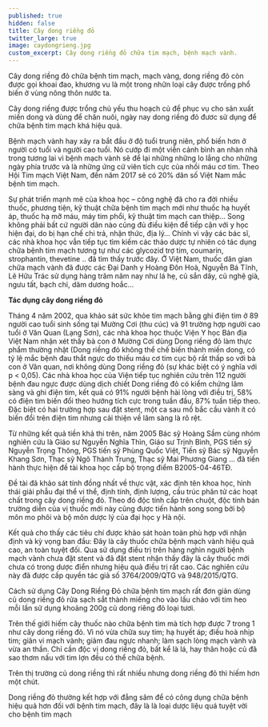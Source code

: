 ```yaml
---
published: true
hidden: false
title: Cây dong riềng đỏ
twitter_large: true
image: caydongrieng.jpg
custom_excerpt: Cây dong riềng đỏ chữa tim mạch, bệnh mạch vành.
---
```


Cây dong riềng đỏ chữa bệnh tim mạch, mạch vàng, dong riềng đỏ còn được gọi khoai đao, khương vu là một trong nhữn loại cây được trồng phổ biến ở vùng nông thôn nước ta.

Cây dong riềng được trổng chủ yếu thu hoạch củ để phục vụ cho sản xuất miến dong và dùng để chăn nuôi, ngày nay dong riềng đỏ đươc sử dụng để chữa bệnh tim mạch khá hiệu quả.

Bệnh mạch vành hay xảy ra bắt đầu ở độ tuổi trung niên, phổ biến hơn ở người có tuổi và người cao tuổi. Nó cướp đi một viễn cảnh bình an nhàn nhã trong tương lai vì bệnh mạch vành sẽ để lại những những lo lắng cho những ngày phía trước và là những ứng cử viên tích cực của nhồi máu cơ tim. Theo Hội Tim mạch Việt Nam, đến năm 2017 sẽ có 20% dân số Việt Nam mắc bệnh tim mạch.

 Sự phát triển mạnh mẽ của khoa học – công nghệ đã cho ra đời nhiều thuốc, phương tiện, kỹ thuật chữa bệnh tim mạch mới như thuốc hạ huyết áp, thuốc hạ mỡ máu, máy tim phổi, kỹ thuật tim mạch can thiệp… Song không phải bất cứ người dân nào cũng đủ điều kiện để tiếp cận với y học hiện đại, do bị hạn chế chi trả, nhận thức, địa lý… Chính vì vậy các bác sĩ, các nhà khoa học vẫn tiếp tục tìm kiếm các thảo dược tự nhiên có tác dụng chữa bệnh tim mạch tương tự như các glycozid trợ tim, coumarin, strophantin, thevetine .. đã tìm thấy trước đây. Ở Việt Nam, thuốc dân gian chữa mạch vành đã được các Đại Danh y Hoàng Đôn Hoà, Nguyễn Bá Tĩnh, Lê Hữu Trác sử dụng hàng trăm năm nay như lá hẹ, củ sắn dây, củ nghệ già, ngưu tất, bạch chỉ, dâm dương hoắc...

**Tác dụng cây dong riềng đỏ**

Tháng 4 năm 2002, qua khảo sát sức khỏe tim mạch bằng ghi điện tim ở 89 người cao tuổi sinh sống tại Mường Cơi (thu cúc) và 91 trường hợp người cao tuổi ở Văn Quan (Lạng Sơn), các nhà khoa học thuộc Viện Y học Bản địa Việt Nam nhận xét thấy bà con ở Mường Cơi dùng Dong riềng đỏ làm thực phẩm thường nhật (Dong riềng đỏ không thể chế biến thành miến dong, có tỷ lệ mắc bệnh đau thắt ngực do thiếu máu cơ tim cục bộ rất thấp so với bà con ở Văn quan, nơi không dùng Dong riềng đỏ (sự khác biệt có ý nghĩa với p < 0,05). Các nhà khoa học của Viện tiếp tục nghiên cứu trên 112 người bệnh đau ngực được dùng dịch chiết Dong riềng đỏ có kiểm chứng lâm sàng và ghi điện tim, kết quả có 91% người bệnh hài lòng với điều trị, 58% có điện tim biến đổi theo hướng tích cực trong tuần đầu, 87% tuần tiếp theo. Đặc biệt có hai trường hợp sau đặt stent, một ca sau mổ bắc cầu vành ít có biến đổi trên điện tim nhưng cải thiện về lâm sàng là rõ rệt.

  Từ những kết quả tiền khả thi trên, năm 2005 Bác sỹ Hoàng Sầm cùng nhóm nghiên cứu là Giáo sư Nguyễn Nghĩa Thìn, Giáo sư Trịnh Bình, PGS tiến sỹ Nguyễn Trọng Thông, PGS tiến sỹ Phùng Quốc Việt, Tiến sỹ Bác sỹ Nguyễn Khang Sơn, Thạc sỹ Ngô Thành Trung, Thạc sỹ Mai Phương Giang … đã tiến hành thực hiện đề tài khoa học cấp bộ trọng điểm B2005-04-46TĐ.

  Đề tài đã khảo sát tính đồng nhất về thực vật, xác định tên khoa học, hình thái giải phẫu đại thể vi thể, định tính, định lượng, cấu trúc phân tử các hoạt chất trong cây dong riềng đỏ. Theo đó độc tính cấp trên chuột, độc tính bán trường diễn của vị thuốc mới này cũng được tiến hành song song bởi bộ môn mo phôi và bộ môn dược lý của đại học y Hà nội.

  Kết quả cho thấy các tiêu chí được khảo sát hoàn toàn phù hợp với nhận định và kỳ vọng ban đầu: Đây là cây thuốc chữa bệnh mạch vành hiệu quả cao, an toàn tuyệt đối. Qua sử dụng điều trị trên hàng nghìn người bệnh mạch vành chưa đặt stent và đã đặt stent nhận thấy đây là cây thuốc mới chưa có trong dược điển nhưng hiệu quả điều trị rất cao. Các nghiên cứu này đã được cấp quyền tác giả số 3764/2009/QTG và 948/2015/QTG.

Cách sử dụng Cây Dong Riềng Đỏ chữa bệnh tim mạch rất đơn giản dùng củ dong riềng đỏ rửa sạch sắt thành miếng cho vào lấu cháo với tim heo mỗi lần sử dụng khoảng 200g củ dong riêng đỏ loại tươi. 

Trên thế giới hiếm cây thuốc nào chữa bệnh tim mà tích hợp được 7 trong 1 như cây dong riềng đỏ. Vì nó vừa chữa suy tim; hạ huyết áp; điều hoà nhịp tim; giãn vi mạch vành; giảm đau ngực nhanh; làm sạch lòng mạch vành và vừa an thần. Chỉ cần độc vị dong riềng đỏ, bất kể là lá, hay thân hoặc củ đã sao thơm nấu với tim lợn đều có thể chữa bệnh.

Trên thị trường củ dong riềng thì rất nhiều nhưng dong riềng đỏ thì hiếm hơn một chút.

Dong riềng đỏ thường kết hợp với đẳng sâm để có công dụng chữa bệnh hiệu quả hơn đối với bệnh tim mạch, đây là là loại dược liệu quá tuyệt vời cho bệnh tim mạch